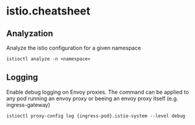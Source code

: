 # istio.cheatsheet

## Analyzation
Analyze the istio configuration for a given namespace
````
istioctl analyze -n <namespace>
````

## Logging
Enable debug logging on Envoy proxies. The command can be applied to any pod running an envoy proxy or beeing an envoy proxy itself (e.g. ingress-gateway)
````
istioctl proxy-config log {ingress-pod}.istio-system --level debug
````
